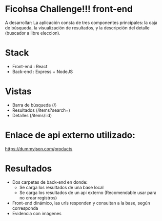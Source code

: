 # Ficohsa Challenge!!! front-end

A desarrollar:
La aplicación consta de tres componentes principales: la caja de búsqueda, la visualización de
resultados, y la descripción del detalle (buscador a libre eleccion).

# Stack
- Front-end : React
- Back-end : Express + NodeJS

# Vistas
- Barra de búsqueda (/)
- Resultados        (/items?search=)
- Detalles          (/items/:id)

# Enlace de api externo utilizado: 
  https://dummyjson.com/products

# Resultados

- Dos carpetas de back-end en donde:
  - Se carga los resultados de una base local
  - Se carga los resultados de un api externo (Recomendable usar para no crear registros)
- Front-end dinámico, las urls responden y consultan a la base, según corresponda
- Evidencia con imágenes
